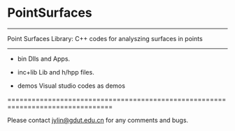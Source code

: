 # PointSurfaces
********************************************************************************
Point Surfaces Library: C++ codes for analyszing surfaces in points
********************************************************************************

- bin 
Dlls and Apps.

- inc+lib 
Lib and h/hpp files.

- demos 
Visual studio codes as demos

================================================================================

Please contact jylin@gdut.edu.cn for any comments and bugs.
